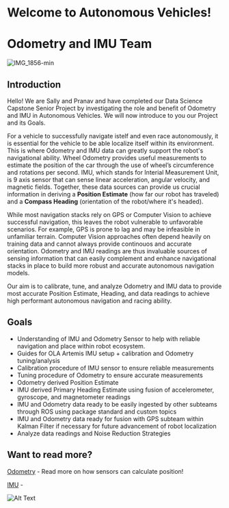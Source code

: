 # Welcome to Autonomous Vehicles!
#    Odometry and IMU Team


![IMG_1856-min](https://user-images.githubusercontent.com/13074631/110229215-95f8e400-7ebc-11eb-813c-96c579c45588.png)

## Introduction
Hello! We are Sally and Pranav and have completed our Data Science Capstone Senior Project by investigating the role and benefit of Odometry and IMU in Autonomous Vehicles. We will now introduce to you our Project and its Goals.

For a vehicle to successfully navigate istelf and even race autonomously, it is essential for the vehicle to be able localize itself within its environment. This is where Odometry and IMU data can greatly support the robot's navigational ability. Wheel Odometry provides useful measurements to estimate the position of the car through the use of wheel’s circumference and rotations per second. IMU, which stands for Interial Measurement Unit, is 9 axis sensor that can sense linear acceleration, angular velocity, and magnetic fields. Together, these data sources can provide us crucial information in deriving a **Position Estimate** (how far our robot has traveled) and a **Compass Heading** (orientation of the robot/where it's headed). 

While most navigation stacks rely on GPS or Computer Vision to achieve successful navigation, this leaves the robot vulnerable to unfavorable scenarios. For example, GPS is prone to lag and may be infeasible in unfamiliar terrain. Computer Vision approaches often depend heavily on training data and cannot always provide continouos and accurate orientation. Odometry and IMU readings are thus invaluable sources of sensing information that can easily complement and enhance navigational stacks in place to build more robust and accurate autonomous navigation models. 

Our aim is to calibrate, tune, and analyze Odometry and IMU data to provide most accurate Position Estimate, Heading, and data readings to achieve high performant autonomous navigation and racing ability.

## Goals
- Understanding of IMU and Odometry Sensor to help with reliable navigation and place within robot ecosystem.
- Guides for OLA Artemis IMU setup + calibration and Odometry tuning/analysis
- Calibration procedure of IMU sensor to ensure reliable measurements 
- Tuning procedure of Odometry to ensure accurate measurements
- Odometry derived Position Estimate
- IMU derived Primary Heading Estimate using fusion of accelerometer, gyroscope, and magnetometer readings
- IMU and Odometry data ready to be easily ingested by other subteams through ROS using package standard and custom topics
- IMU and Odometry data ready for fusion with GPS subteam within Kalman Filter if necessary for future advancement of robot localization
- Analyze data readings and Noise Reduction Strategies

## Want to read more?
[Odometry] - Read more on how sensors can calculate position!

[IMU] - 



![Alt Text](https://media.giphy.com/media/KcdCOCzmmfy0ZlzbXT/giphy.gif)

[//]: # (These are reference links used in the body of this note and get stripped out when the markdown processor does its job. There is no need to format nicely because it shouldn't be seen. Thanks SO - http://stackoverflow.com/questions/4823468/store-comments-in-markdown-syntax)

   [Odometry]: <https://sallypoon.github.io/autonomousvehicles.github.io/odometry/>
   [IMU]: <https://sallypoon.github.io/autonomousvehicles.github.io/imu/>

